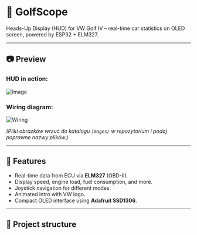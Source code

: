 # 🚗 GolfScope

Heads-Up Display (HUD) for VW Golf IV – real-time car statistics on OLED screen, powered by ESP32 + ELM327.

---

## 📷 Preview

### HUD in action:
![Image](https://github.com/user-attachments/assets/b6d75f08-d0ef-4bcd-9987-e7be7c5bd869)

### Wiring diagram:
![Wiring](images/wiring.png)

*(Pliki obrazków wrzuć do katalogu `images/` w repozytorium i podaj poprawne nazwy plików.)*

---

## 🔧 Features
- Real-time data from ECU via **ELM327** (OBD-II).
- Display speed, engine load, fuel consumption, and more.
- Joystick navigation for different modes.
- Animated intro with VW logo.
- Compact OLED interface using **Adafruit SSD1306**.

---

## 📂 Project structure
